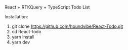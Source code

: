 React + RTKQuery + TypeScript Todo List

Installation:
1. git clone https://github.com/houndvibe/React-Todo.git
2. cd React-todo
3. yarn install
4. yarn dev
